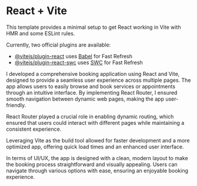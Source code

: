 # React + Vite

This template provides a minimal setup to get React working in Vite with HMR and some ESLint rules.

Currently, two official plugins are available:

- [@vitejs/plugin-react](https://github.com/vitejs/vite-plugin-react/blob/main/packages/plugin-react/README.md) uses [Babel](https://babeljs.io/) for Fast Refresh
- [@vitejs/plugin-react-swc](https://github.com/vitejs/vite-plugin-react-swc) uses [SWC](https://swc.rs/) for Fast Refresh



I developed a comprehensive booking application using React and Vite, designed to provide a seamless user experience across multiple pages. The app allows users to easily browse and book services or appointments through an intuitive interface. By implementing React Router, I ensured smooth navigation between dynamic web pages, making the app user-friendly.

React Router played a crucial role in enabling dynamic routing, which ensured that users could interact with different pages while maintaining a consistent experience.

Leveraging Vite as the build tool allowed for faster development and a more optimized app, offering quick load times and an enhanced user interface.

In terms of UI/UX, the app is designed with a clean, modern layout to make the booking process straightforward and visually appealing. Users can navigate through various options with ease, ensuring an enjoyable booking experience.
